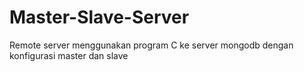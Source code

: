 # Master-Slave-Server
Remote server menggunakan program C ke server mongodb dengan konfigurasi master dan slave 
